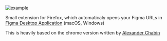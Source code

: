  ![example](https://imgur.com/a/YVm66i5.gif "Example")

Small extension for Firefox, which automaticaly opens your Figma URLs in [Figma Desktop Application](https://www.figma.com/downloads) (macOS, Windows)

This is heavily based on the chrome version written by [Alexander Chabin](https://github.com/a-chabin/figma-chrome-extension)